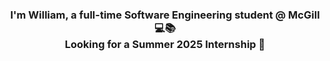 ### <div align="center">I'm William, a full-time Software Engineering student @ McGill 💻📚 <br/> Looking for a Summer 2025 Internship 💼</div>  
